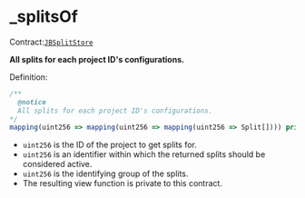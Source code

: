 # \_splitsOf

Contract:[`JBSplitStore`](../)​‌

**All splits for each project ID's configurations.**  
  
Definition:

```javascript
/** 
  @notice
  All splits for each project ID's configurations.
*/
mapping(uint256 => mapping(uint256 => mapping(uint256 => Split[]))) private _splitsOf;
```

* `uint256` is the ID of the project to get splits for.
* `uint256` is an identifier within which the returned splits should be considered active.
* `uint256` is the identifying group of the splits.
* The resulting view function is private to this contract.

